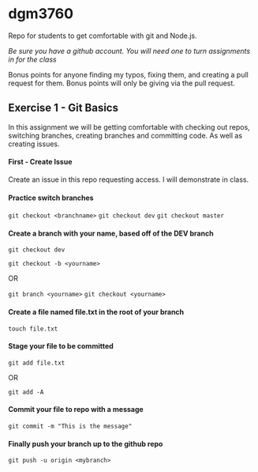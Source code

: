 # dgm3760 
Repo for students to get comfortable with git and Node.js.

*Be sure you have a github account. You will need one to turn assignments in for the class*

Bonus points for anyone finding my typos, fixing them, and creating a pull request for them. Bonus points will only be giving via the pull request.

## Exercise 1 - Git Basics

In this assignment we will be getting comfortable with checking out repos, switching branches, creating branches and committing code. As well as creating issues.

#### First - Create Issue

Create an issue in this repo requesting access. I will demonstrate in class.

#### Practice switch branches

`git checkout <branchname>`
`git checkout dev`
`git checkout master`

#### Create a branch with your name, based off of the DEV branch

`git checkout dev`

`git checkout -b <yourname>`

OR

`git branch <yourname>`
`git checkout <yourname>`

#### Create a file named file.txt in the root of your branch

`touch file.txt`

#### Stage your file to be committed

`git add file.txt`

OR

`git add -A`

#### Commit your file to repo with a message

`git commit -m "This is the message"`

#### Finally push your branch up to the github repo

`git push -u origin <mybranch>`





